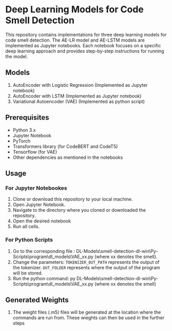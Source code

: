 # Deep Learning Models for Code Smell Detection

This repository contains implementations for three deep learning models for code smell detection. 
The AE-LR model and AE-LSTM models are implemented as Jupyter notebooks. Each notebook focuses on a specific deep learning approach and provides step-by-step instructions for running the model.

## Models

1. AutoEncoder with Logistic Regression (Implemented as Jupyter notebook)
2. AutoEncoder with LSTM (Implemented as Jupyter notebook)
3. Variational Autoencoder (VAE) (Implemented as python script)

## Prerequisites

- Python 3.x
- Jupyter Notebook
- PyTorch
- Transformers library (for CodeBERT and CodeT5)
- Tensorflow (for VAE)
- Other dependencies as mentioned in the notebooks

## Usage

### For Jupyter Notebookes

1. Clone or download this repository to your local machine.
2. Open Jupyter Notebook.
3. Navigate to the directory where you cloned or downloaded the repository.
4. Open the desired notebook 
5. Run all cells. 

### For Python Scripts
1. Go to the corresponding file : DL-Models\smell-detection-dl-win\Py-Scripts\program\dl_models\VAE_xx.py (where xx denotes the smell). 
2. Change the parameters: `TOKENIZER_OUT_PATH` represents the output of the tokenizer. `OUT_FOLDER` represents where the output of the program will be stored. 
3. Run the python command: py DL-Models\smell-detection-dl-win\Py-Scripts\program\dl_models\VAE_xx.py (where xx denotes the smell)

## Generated Weights
1. The weight files (.m5) files will be generated at the location where the commands are run from. These wieghts can then be used in the further steps

